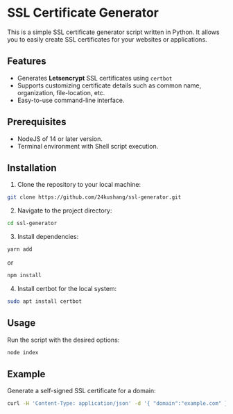 # SSL Certificate Generator

This is a simple SSL certificate generator script written in Python. It allows you to easily create SSL certificates for your websites or applications.

## Features

- Generates **Letsencrypt** SSL certificates using `certbot` 
- Supports customizing certificate details such as common name, organization, file-location, etc.
- Easy-to-use command-line interface.

## Prerequisites

- NodeJS of 14 or later version.
- Terminal environment with Shell script execution.

## Installation

1. Clone the repository to your local machine:

```bash
git clone https://github.com/24kushang/ssl-generator.git
```

2. Navigate to the project directory:

```bash
cd ssl-generator
```

3. Install dependencies:

```bash
yarn add
```
or 
```bash
npm install
```

4. Install certbot for the local system:
```bash
sudo apt install certbot
```
## Usage

Run the script with the desired options:

```bash
node index
```

## Example

Generate a self-signed SSL certificate for a domain:

```bash
curl -H 'Content-Type: application/json' -d '{ "domain":"example.com" }' -X POST http://localhost:3000/generate-certificate
```
